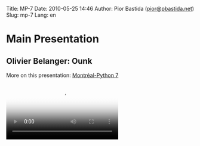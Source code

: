Title: MP-7
Date: 2010-05-25 14:46
Author: Pior Bastida (pior@pbastida.net)
Slug: mp-7
Lang: en

<!--:en-->

<style>#sidebar { display:none;} #content { width: 740px !important; } </style>
Main Presentation
=================

Olivier Belanger: Ounk
----------------------

More on this presentation: [Montréal-Python 7][]   

<video controls poster="http://montrealpython.org/videos/Montreal-Python-7-Olivier-Belanger-Ounk.jpg">
<source src="http://montrealpython.org/videos/Montreal-Python-7-Olivier-Belanger-Ounk.ogg" type="video/ogg"></source>
<source src="http://montrealpython.org/videos/Montreal-Python-7-Olivier-Belanger-Ounk.mp4" type="video/mp4"></source>
Your browser doesn't support HTML5. Please use the download link. If you
use Safari and want to use a libre format, install the Xiph QuickTime
Component at http://www.xiph.org/quicktime </video>

  [Montréal-Python 7]: http://wiki.montrealpython.org/index.php/Montréal-Python_7

